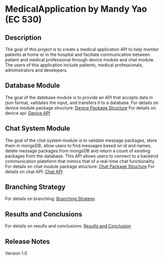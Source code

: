 # MedicalApplication by Mandy Yao (EC 530)
## Description
The goal of this project is to create a medical application API to help monitor patients at home or in the hospital and faciliate communication between patient and medical professional through device module and chat module. The users of this application include patients, medical professionals, administrators and developers.  


## Database Module
The goal of the datebase module is to provide an API that accepts data in json format, validates the input, and transfers it to a database. 
For details on device module package structure: [Device Package Structure](https://github.com/myaoo18/MedicalApplication/wiki/Device-Package-Structure)
For details on device api: [Device API](https://github.com/myaoo18/MedicalApplication/wiki/Device-API)

## Chat System Module
The goal of the chat system module is to validate message packages, store them in mongoDB, allow users to find messages based on id and names, delete message packages from mongoDB and return a count of existing packages from the database. This API allows users to connect to a backend communication plateform that mimics that of a real-time chat functionality.
For details on chat module package structure: [Chat Package Structure](https://github.com/myaoo18/MedicalApplication/wiki/Device-Package-Structure)
For details on chat API: [Chat API](https://github.com/myaoo18/MedicalApplication/wiki/Chat-API)

## Branching Strategy
For details on branching: [Branching Strategy](https://github.com/myaoo18/MedicalApplication/wiki/Branching-Strategy)

## Results and Conclusions
For details on results and conclusions: [Results and Conclusion](https://github.com/myaoo18/MedicalApplication/wiki/Results-and-Conclusion)

## Release Notes 
Version 1.0
